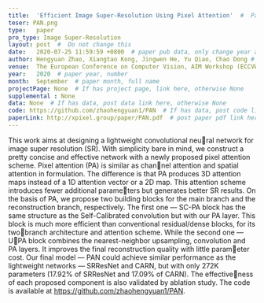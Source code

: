 ```yaml
---
title:  'Efficient Image Super-Resolution Using Pixel Attention'  #  Paper title, covered by ''
teser: PAN.png
type:   paper
pro_type: Image Super-Resolution
layout: post  #  Do not change this
date:   2020-07-25 11:59:59 +0800  # paper pub data, only change year and month according to this format
author: Hengyuan Zhao, Xiangtao Kong, Jingwen He, Yu Qiao, Chao Dong # authors information
venue:  The European Conference on Computer Vision, AIM Workshop (ECCVW), 2020  # Where it be, ICCV and CVPR remove IEEE Conference on,
year:   2020  # paper year, number
month:  September  # paper month, full name
projectPage: None  # If has project page, link here, otherwise None
supplemental : None
data: None  # If has data, post data link here, otherwise None
code: https://github.com/zhaohengyuan1/PAN  # If has data, post code link here, otherwise None
paperLink: http://xpixel.group/paper/PAN.pdf  # post paper pdf link here
---
```

This work aims at designing a lightweight convolutional neural network for image super resolution (SR). With simplicity bare in
mind, we construct a pretty concise and effective network with a newly
proposed pixel attention scheme. Pixel attention (PA) is similar as channel attention and spatial attention in formulation. The difference is that
PA produces 3D attention maps instead of a 1D attention vector or
a 2D map. This attention scheme introduces fewer additional parameters but generates better SR results. On the basis of PA, we propose
two building blocks for the main branch and the reconstruction branch,
respectively. The first one — SC-PA block has the same structure as
the Self-Calibrated convolution but with our PA layer. This block is
much more efficient than conventional residual/dense blocks, for its twobranch architecture and attention scheme. While the second one — UPA block combines the nearest-neighbor upsampling, convolution and
PA layers. It improves the final reconstruction quality with little parameter cost. Our final model — PAN could achieve similar performance as
the lightweight networks — SRResNet and CARN, but with only 272K
parameters (17.92% of SRResNet and 17.09% of CARN). The effectiveness of each proposed component is also validated by ablation study. The
code is available at https://github.com/zhaohengyuan1/PAN.
